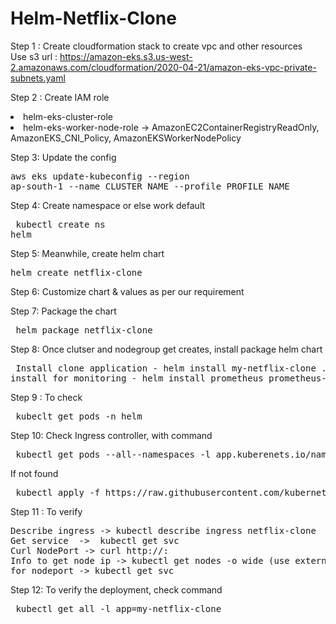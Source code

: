 # Helm-Netflix-Clone
Step 1 : Create cloudformation stack to create vpc and  other resources <br>
         Use s3 url : https://amazon-eks.s3.us-west-2.amazonaws.com/cloudformation/2020-04-21/amazon-eks-vpc-private-subnets.yaml  <br>

Step 2 : Create IAM role <li> helm-eks-cluster-role </li> <li> helm-eks-worker-node-role -> AmazonEC2ContainerRegistryReadOnly, AmazonEKS_CNI_Policy, AmazonEKSWorkerNodePolicy </li>

Step 3: Update the config <pre>aws eks update-kubeconfig --region ap-south-1 --name CLUSTER_NAME --profile PROFILE_NAME </pre>

Step 4: Create namespace or else work default <pre> kubectl create ns helm </pre>

Step 5: Meanwhile, create helm chart <br>
 <pre>helm create netflix-clone</pre>

Step 6: Customize chart & values as per our requirement

Step 7: Package the chart 
<pre> helm package netflix-clone </pre>

Step 8: Once clutser and nodegroup get creates, install package helm chart
<pre> Install clone application - helm install my-netflix-clone ./netflix-clone-0.1.0.tgz
install for monitoring - helm install prometheus prometheus-community/kube-prometheus-stack -n helm </pre>

Step 9 : To check <pre> kubeclt get pods -n helm </pre>


Step 10: Check Ingress controller, with command 
<pre> kubectl get pods --all--namespaces -l app.kuberenets.io/name=ingress-ngnix</pre>
If not found
<pre> kubectl apply -f https://raw.githubusercontent.com/kubernetes/ingress-nginx/main/deploy/static/provider/cloud/deploy.yaml </pre>

Step 11 : To verify 
<pre>Describe ingress -> kubectl describe ingress netflix-clone
Get service  ->  kubectl get svc
Curl NodePort -> curl http://<node-i>:<node-port>
Info to get node ip -> kubectl get nodes -o wide (use external-ip)
for nodeport -> kubectl get svc </pre>

Step 12: To verify the deployment, check command
<pre> kubectl get all -l app=my-netflix-clone </pre>
